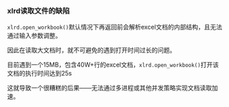 ### xlrd读取文件的缺陷

`xlrd.open_workbook()`默认情况下再返回前会解析excel文档的内部结构，且无法通过输入参数调整。

因此在读取大文档时，就不可避免的遇到打开时间过长的问题。

目前遇到一个15MB，包含40W+行的excel文档，`xlrd.open_workbook()`打开该文档的执行时间达到25s

这就导致一个很糟糕的后果——无法通过多进程或其他并发策略实现文档读取加速。